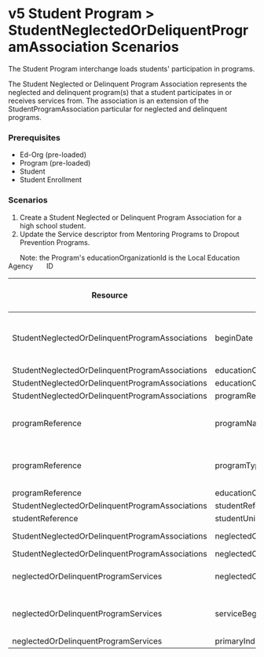 # v5 Student Program > StudentNeglectedOrDeliquentProgramAssociation Scenarios

The Student Program interchange loads students' participation in programs.

The Student Neglected or Delinquent Program Association represents the neglected
and delinquent program(s) that a student participates in or receives services
from. The association is an extension of the StudentProgramAssociation
particular for neglected and delinquent programs.

### Prerequisites

* Ed-Org (pre-loaded)
* Program (pre-loaded)
* Student
* Student Enrollment

### Scenarios

1. Create a Student Neglected or Delinquent Program Association for a high
    school student.
2. Update the Service descriptor from Mentoring Programs to Dropout Prevention
    Programs.

      Note: the Program's educationOrganizationId is the Local Education Agency
      ID

| Resource | Property Name | Is Collection | Data Type | Required / Optional | Scenario 1  <br/>POST | Scenario 2  <br/>PUT |
| --- | --- | --- | --- | --- | --- | --- |
| StudentNeglectedOrDelinquentProgramAssociations | beginDate | FALSE | date | REQUIRED | 8/23/<br/>```<br/>[Current School Year]<br/>``` | 8/23/<br/>```<br/>[Current School Year]<br/>``` |
| StudentNeglectedOrDelinquentProgramAssociations | educationOrganizationReference | FALSE | educationOrganizationReference | REQUIRED |     |     |
| StudentNeglectedOrDelinquentProgramAssociations | educationOrganizationId | FALSE | integer | REQUIRED | 255901 | 255901 |
| StudentNeglectedOrDelinquentProgramAssociations | programReference | FALSE | programReference | REQUIRED |     |     |
| programReference | programName | FALSE | string | REQUIRED | Neglected and Delinquent Program | Neglected and Delinquent Program |
| programReference | programTypeDescriptor | FALSE | programTypeDescriptor | REQUIRED | Neglected and Delinquent Program | Neglected and Delinquent Program |
| programReference | educationOrganizationId | FALSE | integer | REQUIRED | 255901 | 255901 |
| StudentNeglectedOrDelinquentProgramAssociations | studentReference | FALSE | studentReference | REQUIRED |     |     |
| studentReference | studentUniqueId | FALSE | string | REQUIRED | 222222 | 222222 |
| StudentNeglectedOrDelinquentProgramAssociations | neglectedOrDelinquentProgramDescriptor | FALSE | neglectedOrDelinquentProgramDescriptor | REQUIRED | Neglected Programs | Neglected Programs |
| StudentNeglectedOrDelinquentProgramAssociations | neglectedOrDelinquentProgramServices | TRUE | neglectedOrDelinquentProgramService[] | REQUIRED |     |     |
| neglectedOrDelinquentProgramServices | neglectedOrDelinquentProgramServiceDescriptor | FALSE | neglectedOrDelinquentProgramServiceDescriptor | REQUIRED | Mentoring Programs | **Dropout Prevention Programs** |
| neglectedOrDelinquentProgramServices | serviceBeginDate | FALSE | date | REQUIRED | 08/23/<br/>[Current School Year] | 08/23/<br/>[Current School Year] |
| neglectedOrDelinquentProgramServices | primaryIndicator | FALSE | boolean | REQUIRED | TRUE | TRUE |
